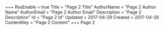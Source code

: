 +++
RssEnable = true
Title = "Page 2 Title"
AuthorName = "Page 2 Author Name"
AuthorEmail = "Page 2 Author Email"
Description = "Page 2 Description"
Id = "Page 2 Id"
Updated = 2017-04-29
Created = 2017-04-28
ContentKey = "Page 2 Content"
+++
Page 2
